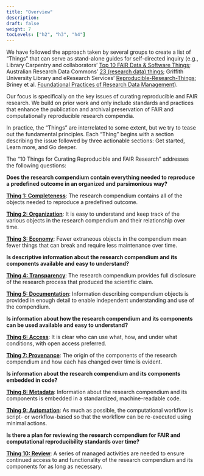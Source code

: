 ```yaml
---
title: "Overview"
description: 
draft: false
weight: 7
tocLevels: ["h2", "h3", "h4"]
---
```

We have followed the approach taken by several groups to create a list of “Things” that can serve as stand-alone guides for self-directed inquiry (e.g., Library Carpentry and collaborators’ [Top 10 FAIR Data & Software Things](https://librarycarpentry.org/Top-10-FAIR/); Australian Research Data Commons’ [23 (research data) things](https://au-research.github.io/ARDC-23-things/); Griffith University Library and eResearch Services’ [Reproducible-Research-Things](https://guereslib.github.io/Reproducible-Research-Things/); Briney et al. [Foundational Practices of Research Data Management](https://doi.org/10.3897/rio.6.e56508)).

Our focus is specifically on the key issues of curating reproducible and FAIR research. We build on prior work and only include standards and practices that enhance the publication and archival preservation of FAIR and computationally reproducible research compendia. 

In practice, the “Things” are interrelated to some extent, but we try to tease out the fundamental principles. Each “Thing” begins with a section describing the issue followed by three actionable sections: Get started, Learn more, and Go deeper.  

The “10 Things for Curating Reproducible and FAIR Research” addresses the following questions:

**Does the research compendium contain everything needed to reproduce a predefined outcome in an organized and parsimonious way?** 

[**Thing 1: Completeness**](10things/thing01): The research compendium contains all of the objects needed to reproduce a predefined outcome.  

[**Thing 2: Organization**](10things/thing02): It is easy to understand and keep track of the various objects in the research compendium and their relationship over time. 

[**Thing 3: Economy**](10things/thing03): Fewer extraneous objects in the compendium mean fewer things that can break and require less maintenance over time. 

**Is descriptive information about the research compendium and its components available and easy to understand?**

[**Thing 4: Transparency**](10things/thing04): The research compendium provides full disclosure of the research process that produced the scientific claim.

[**Thing 5: Documentation**](10things/thing05): Information describing compendium objects is provided in enough detail to enable independent understanding and use of the compendium.

**Is information about how the research compendium and its components can be used available and easy to understand?** 

[**Thing 6: Access**](10things/thing06): It is clear who can use what, how, and under what conditions, with open access preferred.  

[**Thing 7: Provenance**](10things/thing07): The origin of the components of the research compendium and how each has changed over time is evident. 

**Is information about the research compendium and its components embedded in code?** 

[**Thing 8: Metadata**](10things/thing08): Information about the research compendium and its components is embedded in a standardized, machine-readable code.

[**Thing 9: Automation**](10things/thing09): As much as possible, the computational workflow is script- or workflow-based so that the workflow can be re-executed using minimal actions.

**Is there a plan for reviewing the research compendium for FAIR and computational reproducibility standards over time?**

[**Thing 10: Review**](10things/thing10): A series of managed activities are needed to ensure continued access to and functionality of the research compendium and its components for as long as necessary.
